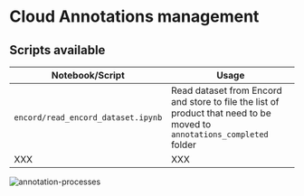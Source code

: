 # Cloud Annotations management

## Scripts available
| Notebook/Script                    | Usage                                                                                                                  |
| ---------------------------------- | ---------------------------------------------------------------------------------------------------------------------- |
| `encord/read_encord_dataset.ipynb` | Read dataset from Encord and store to file the list of product that need to be moved to `annotations_completed` folder |
| XXX                                | XXX                                                                                                                    |

![annotation-processes](media/cloud_annotation_process.png)
